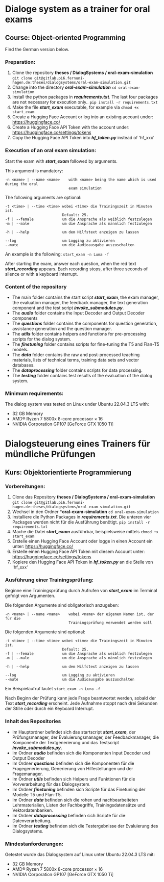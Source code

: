 # Dialoge system as a trainer for oral exams
## Course: Object-oriented Programming
Find the German version below.

### Preparation:
1. Clone the repository **theses / DialogSystems / oral-exam-simulation**
   `git clone git@gitlab.pi6.fernuni-hagen.de:theses/dialogsystems/oral-exam-simulation.git`
2. Change into the directory ***oral-exam-simulation***
   `cd oral-exam-simulation`
3. Install the python packages in ***requirements.txt***. The last four packages are not necessary for execution only..
   `pip install -r requirements.txt`
4. Make the file ***start_exam*** executable, for example via `chmod +x start_exam`
5. Create a Hugging Face Account or log into an existing account under: https://huggingface.co/
6. Create a Hugging Face API Token with the account under: https://huggingface.co/settings/tokens
7. Copy the Hugging Face API Token into ***hf_token.py*** instead of 'hf_xxx'


### Execution of an oral exam simulation:
Start the exam with ***start_exam*** followed by arguments.

This argument is mandatory:
```
-n <name> | --name <name>    with <name> being the name which is used during the oral
                             exam simulation
```

The following arguments are optional:
```
-t <time> | --time <time> wobei <time> die Trainingszeit in Minuten ist.
                          Default: 25.
-f | --female             um die Ansprache als weiblich festzulegen
-m | --male               um die Ansprache als männlich festzulegen

-h | --help               um den Hilfstext anzeigen zu lassen  

--log                     um Logging zu aktivieren
--mute                    um die Audioausgabe auszuschalten
```

An example is the following: `start_exam -n Luna -f`

After starting the exam, answer each question, when the red text ***start_recording*** appears.
Each recording stops, after three seconds of silence or with a keyboard interrupt.

### Content of the repository
- The main folder contains the start script ***start_exam***, the exam manager, the evaluation manager, the feedback manager, the text generation component and the test script ***invoke_submodules.py***.
- The ***audio*** folder contains the Input Decoder and Output Decoder components
- The ***questions*** folder contains the components for question generation, assistance generation and the question manager.
- The ***utils*** folder contains helpers and functions for pre-processing scripts for the dialog system.
- The ***finetuning*** folder contains scripts for fine-tuning the T5 and Flan-T5 models.
- The ***data*** folder contains the raw and post-processed teaching materials, lists of technical terms, training data sets and vector databases.
- The ***dataprocessing*** folder contains scripts for data processing.
- The ***testing*** folder contains test results of the evaluation of the dialog system.


### Minimum requirements:
The dialog system was tested on Linux under Ubuntu 22.04.3 LTS with:
- 32 GB Memory 
- AMD® Ryzen 7 5800x 8-core processor × 16
- NVIDIA Corporation GP107 [GeForce GTX 1050 Ti]



# Dialogsteuerung eines Trainers für mündliche Prüfungen
## Kurs: Objektorientierte Programmierung

### Vorbereitungen:
1. Clone das Repository **theses / DialogSystems / oral-exam-simulation**
   `git clone git@gitlab.pi6.fernuni-hagen.de:theses/dialogsystems/oral-exam-simulation.git`
2. Wechsel in den Ordner ***oral-exam-simulation**
   `cd oral-exam-simulation`
3. Installiere die Python Packages in ***requirements.txt***. Die unteren vier Packages werden nicht für die Ausführung benötigt.
   `pip install -r requirements.txt`
4. Mache die Datei ***start_exam*** ausführbar, beispielsweise mittels `chmod +x start_exam`
5. Erstelle einen Hugging Face Account oder logge in einen Account ein unter: https://huggingface.co/
6. Erstelle einen Hugging Face API Token mit diesem Account unter: https://huggingface.co/settings/tokens
7. Kopiere den Hugging Face API Token in ***hf_token.py*** an die Stelle von 'hf_xxx'


### Ausführung einer Trainingsprüfung:
Beginne eine Trainingsprüfung durch Aufrufen von ***start_exam*** im Terminal gefolgt von Argumenten.

Die folgenden Argumente sind obligatorisch anzugeben:

```
-n <name> | --name <name>    wobei <name> der eigenen Namen ist, der für die
                             Trainingsprüfung verwendet werden soll
```

Die folgenden Argumente sind optional:
```
-t <time> | --time <time> wobei <time> die Trainingszeit in Minuten ist.
                          Default: 25.
-f | --female             um die Ansprache als weiblich festzulegen
-m | --male               um die Ansprache als männlich festzulegen

-h | --help               um den Hilfstext anzeigen zu lassen  

--log                     um Logging zu aktivieren
--mute                    um die Audioausgabe auszuschalten
```

Ein Beispielaufruf lautet `start_exam -n Luna -f`

Nach Beginn der Prüfung kann jede Frage beantwortet werden, sobald der Text ***start_recording*** erscheint.
Jede Aufnahme stoppt nach drei Sekunden der Stille oder durch ein Keyboard Interrupt.

### Inhalt des Repositories
- Im Hauptordner befindet sich das startscript ***start_exam***, der Prüfungsmanager, der Evaluierungsmanager, der Feedbackmanager, die Komponente der Textgenerierung und das Testscript ***invoke_submodules.py***.
- Im Ordner ***audio*** befinden sich die Komponenten Input Decoder und Output Decoder
- Im Ordner ***questions*** befinden sich die Komponenten für die Fragegenerierung, Generierung von Hilfestellungen und der Fragemanager.
- Im Ordner ***utils*** befinden sich Helpers und Funktionen für die Vorverarbeitung für das Dialogsystem.
- Im Ordner ***finetuning*** befinden sich Scripte für das Finetuning der Modelle T5 und Flan-T5.
- Im Ordner ***data*** befinden sich die rohen und nachbearbeiteten Lehrmaterialien, Listen der Fachbegriffe, Trainingsdatensätze und Vektordatenbanken.
- Im Ordner ***dataprocessing*** befinden sich Scripte für die Datenverarbeitung.
- Im Ordner ***testing*** befinden sich die Testergebnisse der Evaluierung des Dialogsystems.


### Mindestanforderungen:
Getestet wurde das Dialogsystem auf Linux unter Ubuntu 22.04.3 LTS mit:
- 32 GB Memory 
- AMD® Ryzen 7 5800x 8-core processor × 16
- NVIDIA Corporation GP107 [GeForce GTX 1050 Ti]
